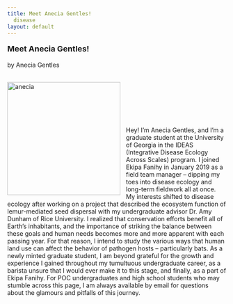 ```yaml
---
title: Meet Anecia Gentles!
  disease
layout: default
---
```



<font size="4">

<b>Meet Anecia Gentles!</b>

</font>


by Anecia Gentles

<br>
<img src="/assests/img/anecia_gentles.jpg" alt="anecia" style="height: 260px; padding-right: 10px;" align="left">
<br>
<br>
<br>
<br>
<br>
<br>
Hey! I’m Anecia Gentles, and I’m a graduate student at the University of Georgia in the IDEAS (Integrative Disease Ecology Across Scales) program. I joined Ekipa Fanihy in January 2019 as a field team manager – dipping my toes into disease ecology and long-term fieldwork all at once. My interests shifted to disease ecology after working on a project that described the ecosystem function of lemur-mediated seed dispersal with my undergraduate advisor Dr. Amy Dunham of Rice University. I realized that conservation efforts benefit all of Earth’s inhabitants, and the importance of striking the balance between these goals and human needs becomes more and more apparent with each passing year. For that reason, I intend to study the various ways that human land use can affect the behavior of pathogen hosts – particularly bats.
As a newly minted graduate student, I am beyond grateful for the growth and experience I gained throughout my tumultuous undergraduate career, as a barista unsure that I would ever make it to this stage, and finally, as a part of Ekipa Fanihy. For POC undergraduates and high school students who may stumble across this page, I am always available by email for questions about the glamours and pitfalls of this journey. 
